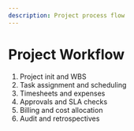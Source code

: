 ```yaml
---
description: Project process flow
---
```


# Project Workflow
1) Project init and WBS
2) Task assignment and scheduling
3) Timesheets and expenses
4) Approvals and SLA checks
5) Billing and cost allocation
6) Audit and retrospectives
